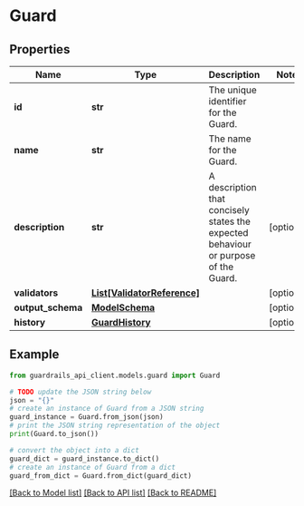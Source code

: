 # Guard


## Properties

Name | Type | Description | Notes
------------ | ------------- | ------------- | -------------
**id** | **str** | The unique identifier for the Guard. | 
**name** | **str** | The name for the Guard. | 
**description** | **str** | A description that concisely states the expected behaviour or purpose of the Guard. | [optional] 
**validators** | [**List[ValidatorReference]**](ValidatorReference.md) |  | [optional] 
**output_schema** | [**ModelSchema**](ModelSchema.md) |  | [optional] 
**history** | [**GuardHistory**](GuardHistory.md) |  | [optional] 

## Example

```python
from guardrails_api_client.models.guard import Guard

# TODO update the JSON string below
json = "{}"
# create an instance of Guard from a JSON string
guard_instance = Guard.from_json(json)
# print the JSON string representation of the object
print(Guard.to_json())

# convert the object into a dict
guard_dict = guard_instance.to_dict()
# create an instance of Guard from a dict
guard_from_dict = Guard.from_dict(guard_dict)
```
[[Back to Model list]](../README.md#documentation-for-models) [[Back to API list]](../README.md#documentation-for-api-endpoints) [[Back to README]](../README.md)


